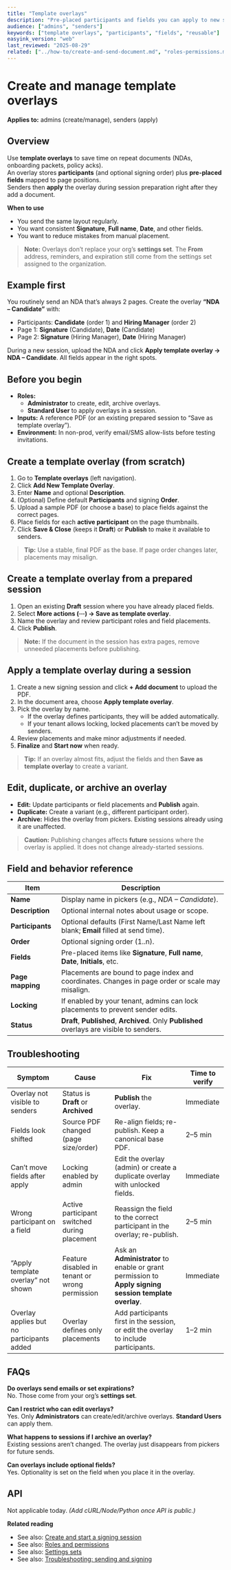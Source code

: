 ```yaml
---
title: "Template overlays"
description: "Pre-placed participants and fields you can apply to new signing sessions."
audience: ["admins", "senders"]
keywords: ["template overlays", "participants", "fields", "reusable"]
easyink_version: "web"
last_reviewed: "2025-08-29"
related: ["../how-to/create-and-send-document.md", "roles-permissions.md", "settings-sets.md", "../troubleshooting/sending.md"]
---
```


# Create and manage template overlays
**Applies to:** admins (create/manage), senders (apply)

## Overview
Use **template overlays** to save time on repeat documents (NDAs, onboarding packets, policy acks).  
An overlay stores **participants** (and optional signing order) plus **pre-placed fields** mapped to page positions.  
Senders then **apply** the overlay during session preparation right after they add a document.

**When to use**
- You send the same layout regularly.
- You want consistent **Signature**, **Full name**, **Date**, and other fields.
- You want to reduce mistakes from manual placement.

> **Note:** Overlays don’t replace your org’s **settings set**. The **From** address, reminders, and expiration still come from the settings set assigned to the organization.

## Example first
You routinely send an NDA that’s always 2 pages. Create the overlay **“NDA – Candidate”** with:
- Participants: **Candidate** (order 1) and **Hiring Manager** (order 2)
- Page 1: **Signature** (Candidate), **Date** (Candidate)
- Page 2: **Signature** (Hiring Manager), **Date** (Hiring Manager)

During a new session, upload the NDA and click **Apply template overlay → NDA – Candidate**. All fields appear in the right spots.

## Before you begin
- **Roles:**  
  - **Administrator** to create, edit, archive overlays.  
  - **Standard User** to apply overlays in a session.
- **Inputs:** A reference PDF (or an existing prepared session to “Save as template overlay”).
- **Environment:** In non-prod, verify email/SMS allow-lists before testing invitations.

## Create a template overlay (from scratch)
1. Go to **Template overlays** (left navigation).
2. Click **Add New Template Overlay**.
3. Enter **Name** and optional **Description**.
4. (Optional) Define default **Participants** and signing **Order**.
5. Upload a sample PDF (or choose a base) to place fields against the correct pages.
6. Place fields for each **active participant** on the page thumbnails.
7. Click **Save & Close** (keeps it **Draft**) or **Publish** to make it available to senders.

> **Tip:** Use a stable, final PDF as the base. If page order changes later, placements may misalign.

## Create a template overlay from a prepared session
1. Open an existing **Draft** session where you have already placed fields.
2. Select **More actions (⋯) → Save as template overlay**.
3. Name the overlay and review participant roles and field placements.
4. Click **Publish**.

> **Note:** If the document in the session has extra pages, remove unneeded placements before publishing.

## Apply a template overlay during a session
1. Create a new signing session and click **+ Add document** to upload the PDF.
2. In the document area, choose **Apply template overlay**.
3. Pick the overlay by name.  
   - If the overlay defines participants, they will be added automatically.  
   - If your tenant allows locking, locked placements can’t be moved by senders.
4. Review placements and make minor adjustments if needed.
5. **Finalize** and **Start now** when ready.

> **Tip:** If an overlay almost fits, adjust the fields and then **Save as template overlay** to create a variant.

## Edit, duplicate, or archive an overlay
- **Edit:** Update participants or field placements and **Publish** again.  
- **Duplicate:** Create a variant (e.g., different participant order).  
- **Archive:** Hides the overlay from pickers. Existing sessions already using it are unaffected.

> **Caution:** Publishing changes affects **future** sessions where the overlay is applied. It does not change already-started sessions.

## Field and behavior reference
| Item | Description |
|---|---|
| **Name** | Display name in pickers (e.g., *NDA – Candidate*). |
| **Description** | Optional internal notes about usage or scope. |
| **Participants** | Optional defaults (First Name/Last Name left blank; **Email** filled at send time). |
| **Order** | Optional signing order (1..n). |
| **Fields** | Pre-placed items like **Signature**, **Full name**, **Date**, **Initials**, etc. |
| **Page mapping** | Placements are bound to page index and coordinates. Changes in page order or scale may misalign. |
| **Locking** | If enabled by your tenant, admins can lock placements to prevent sender edits. |
| **Status** | **Draft**, **Published**, **Archived**. Only **Published** overlays are visible to senders. |

## Troubleshooting
| Symptom | Cause | Fix | Time to verify |
|---|---|---|---|
| Overlay not visible to senders | Status is **Draft** or **Archived** | **Publish** the overlay. | Immediate |
| Fields look shifted | Source PDF changed (page size/order) | Re-align fields; re-publish. Keep a canonical base PDF. | 2–5 min |
| Can’t move fields after apply | Locking enabled by admin | Edit the overlay (admin) or create a duplicate overlay with unlocked fields. | Immediate |
| Wrong participant on a field | Active participant switched during placement | Reassign the field to the correct participant in the overlay; re-publish. | 2–5 min |
| “Apply template overlay” not shown | Feature disabled in tenant or wrong permission | Ask an **Administrator** to enable or grant permission to **Apply signing session template overlay**. | Immediate |
| Overlay applies but no participants added | Overlay defines only placements | Add participants first in the session, or edit the overlay to include participants. | 1–2 min |

## FAQs
**Do overlays send emails or set expirations?**  
No. Those come from your org’s **settings set**.

**Can I restrict who can edit overlays?**  
Yes. Only **Administrators** can create/edit/archive overlays. **Standard Users** can apply them.

**What happens to sessions if I archive an overlay?**  
Existing sessions aren’t changed. The overlay just disappears from pickers for future sends.

**Can overlays include optional fields?**  
Yes. Optionality is set on the field when you place it in the overlay.

## API
Not applicable today. *(Add cURL/Node/Python once API is public.)*

**Related reading**
- See also: [Create and start a signing session](../how-to/create-and-send-document.md)  
- See also: [Roles and permissions](./roles-permissions.md)  
- See also: [Settings sets](./settings-sets.md)  
- See also: [Troubleshooting: sending and signing](../troubleshooting/sending.md)
